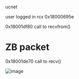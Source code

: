 ucnet

user logged in rcx 0x18000695e

0x18001df80             call to recvfrom()






# ZB packet

0x18001de70             call to recv()

![image](https://user-images.githubusercontent.com/1159091/141939578-e1622223-818e-4858-937d-744eff47e7b6.png)

